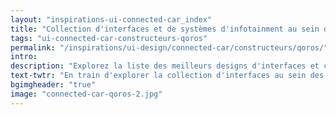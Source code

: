 ```yaml
---
layout: "inspirations-ui-connected-car_index"
title: "Collection d'interfaces et de systèmes d'infotainment au sein des voitures connectées Qoros"
tags: "ui-connected-car-constructeurs-qoros"
permalink: "/inspirations/ui-design/connected-car/constructeurs/qoros/"
intro:
description: "Explorez la liste des meilleurs designs d'interfaces et concepts de tableaux de bord automobiles de Qoros"
text-twtr: "En train d'explorer la collection d'interfaces au sein des voitures connectées Qoros du MagDuWebdesign"
bgimgheader: "true"
image: "connected-car-qoros-2.jpg"
---
```

